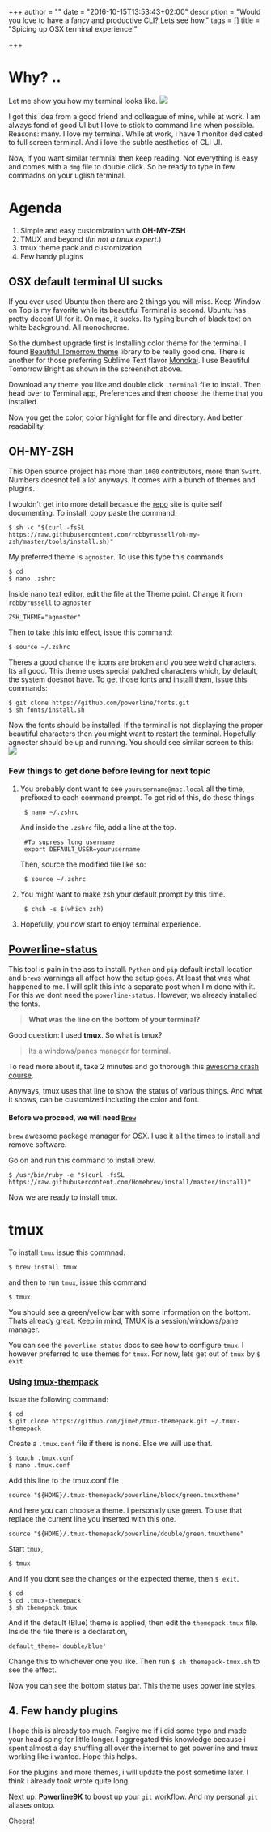 +++
author = ""
date = "2016-10-15T13:53:43+02:00"
description = "Would you love to have a fancy and productive CLI? Lets see how."
tags = []
title = "Spicing up OSX terminal experience!"

+++

# Why? ..

Let me show you how my terminal looks like. 
![](/img/myTerminal.png)

I got this idea from a good friend and colleague of mine, while at work. I am always fond of good UI but I love to stick to command line when possible. Reasons: many. I love my terminal. While at work, i have 1 monitor dedicated to full screen terminal. And i love the subtle aesthetics of CLI UI.

Now, if you want similar termnial then keep reading. Not everything is easy and comes with a `dmg` file to double click. So be ready to type in few commadns on your uglish terminal. 

# Agenda
1. Simple and easy customization with __OH-MY-ZSH__
2. TMUX and beyond (_Im not a tmux expert._)
3. tmux theme pack and customization
4. Few handy plugins



## OSX default terminal UI sucks

If you ever used Ubuntu then there are 2 things you will miss. Keep Window on Top is my favorite while its beautiful Terminal is second. Ubuntu has pretty decent UI for it. On mac, it sucks. Its typing bunch of black text on white background. All monochrome. 

So the dumbest upgrade first is Installing color theme for the terminal. I found [Beautiful Tomorrow theme](https://github.com/chriskempson/tomorrow-theme) library to be really good one. There is another for those preferring Sublime Text flavor [Monokai](https://github.com/stephenway/monokai.terminal). I use Beautiful Tomorrow Bright as shown in the screenshot above. 

Download any theme you like and double click `.terminal` file to install. Then head over to Terminal app, Preferences and then choose the theme that you installed. 

Now you get the color, color highlight for file and directory. And better readability. 



## OH-MY-ZSH
This Open source project has more than `1000` contributors, more than `Swift`. Numbers doesnot tell a lot anyways. It comes with a bunch of themes and plugins. 

I wouldn't get into more detail becasue the [repo](https://github.com/robbyrussell/oh-my-zsh) site is quite self documenting. To install, copy paste the command.

    $ sh -c "$(curl -fsSL https://raw.githubusercontent.com/robbyrussell/oh-my-zsh/master/tools/install.sh)"

My preferred theme is `agnoster`. To use this type this commands

    $ cd 
    $ nano .zshrc

Inside nano text editor, edit the file at the Theme point. Change it from `robbyrussell` to `agnoster`

    ZSH_THEME="agnoster"

Then to take this into effect, issue this command:

    $ source ~/.zshrc

Theres a good chance the icons are broken and you see weird characters. Its all good. This theme uses special patched characters which, by default, the system doesnot have. To get those fonts and install them, issue this commands:

    $ git clone https://github.com/powerline/fonts.git
    $ sh fonts/install.sh

Now the fonts should be installed. If the terminal is not displaying the proper beautiful characters then you might want to restart the terminal. Hopefully agnoster should be up and running. You should see similar screen to this:
![](https://cloud.githubusercontent.com/assets/2618447/6316862/70f58fb6-ba03-11e4-82c9-c083bf9a6574.png)


### Few things to get done before leving for next topic
1. You probably dont want to see `yourusername@mac.local` all the time, prefixxed to each command prompt. To get rid of this, do these things
    
        $ nano ~/.zshrc

    And inside the `.zshrc` file, add a line at the top.

        #To supress long username 
        export DEFAULT_USER=yourusername

    Then, source the modified file like so:

        $ source ~/.zshrc

2. You might want to make zsh your default prompt by this time. 
    
        $ chsh -s $(which zsh)

3. Hopefully, you now start to enjoy terminal experience. 


## [Powerline-status](https://github.com/powerline/powerline)

This tool is pain in the ass to install. `Python` and `pip` default install location and `brew`s warnings all affect how the setup goes. At least that was what happened to me. I will split this into a separate post when I'm done with it. For this we dont need the `powerline-status`. However, we already installed the fonts. 

> __What was the line on the bottom of your terminal?__

Good question: I used __tmux__. So what is tmux?  

>  Its a windows/panes manager for terminal. 

To read more about it, take 2 minutes and go thorough this [awesome crash course](http://www.hamvocke.com/blog/a-quick-and-easy-guide-to-tmux/).

Anyways, tmux uses that line to show the status of various things. And what it shows, can be customized including the color and font.

#### Before we proceed, we will need [`Brew`](http://brew.sh)
`brew` awesome package manager for OSX. I use it all the times to install and remove software.

Go on and run this command to install brew.

    $ /usr/bin/ruby -e "$(curl -fsSL https://raw.githubusercontent.com/Homebrew/install/master/install)"

Now we are ready to install `tmux`.

# tmux

To install `tmux` issue this commnad:

    $ brew install tmux

and then to run `tmux`, issue this command
    
    $ tmux

You should see a green/yellow bar with some information on the bottom. Thats already great. Keep in mind, TMUX is a session/windows/pane manager. 

You can see the `powerline-status` docs to see how to configure `tmux`. I however preferred to use themes for `tmux`. For now, lets get out of `tmux` by `$ exit` 

### Using [tmux-thempack](https://github.com/jimeh/tmux-themepack)

Issue the following command:

    $ cd
    $ git clone https://github.com/jimeh/tmux-themepack.git ~/.tmux-themepack

Create a `.tmux.conf` file if there is none. Else we will use that. 
    
    $ touch .tmux.conf
    $ nano .tmux.conf

Add this line to the tmux.conf file
    
    source "${HOME}/.tmux-themepack/powerline/block/green.tmuxtheme" 

And here you can choose a theme. I personally use green. To use that replace the current line you inserted with this one. 

    source "${HOME}/.tmux-themepack/powerline/double/green.tmuxtheme" 

Start `tmux`,
    
    $ tmux

And if you dont see the changes or the expected theme, then `$ exit`.

    $ cd
    $ cd .tmux-themepack
    $ sh themepack.tmux

And if the default (Blue) theme is applied, then edit the `themepack.tmux` file. Inside the file there is a declaration, 

    default_theme='double/blue'

Change this to whichever one you like. Then run `$ sh themepack-tmux.sh` to see the effect. 

Now you can see the bottom status bar. This theme uses powerline styles.

## 4. Few handy plugins

I hope this is already too much. Forgive me if i did some typo and made your head sping for little longer. I aggregated this knowledge because i spent almost a day shuffling all over the internet to get powerline and tmux working like i wanted. Hope this helps. 

For the plugins and more themes, i will update the post sometime later. I think i already took wrote quite long. 

Next up: __Powerline9K__ to boost up your `git` workflow. And my personal `git` aliases ontop.

Cheers!